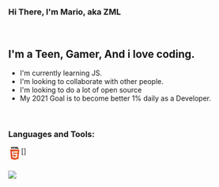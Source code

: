 ### Hi There, I'm Mario, aka ZML

<br>

## I'm a Teen, Gamer, And i love coding.

- I'm currently learning JS.
- I'm looking to collaborate with other people.
- I'm looking to do a lot of open source
- My 2021 Goal is to become better 1% daily as a Developer.

<br>

### Languages and Tools:

[<img align="left" alt="HTML5" width="26px" src="https://raw.githubusercontent.com/github/explore/80688e429a7d4ef2fca1e82350fe8e3517d3494d/topics/html/html.png">]

<br>
<img src="https://github-readme-stats.vercel.app/api?username=ZML42&&show_icons=true&title_color=ffffff&icon_color=bb2acf&text_color=daf7dc&bg_color=151515??theme=chartreuse-dark">
